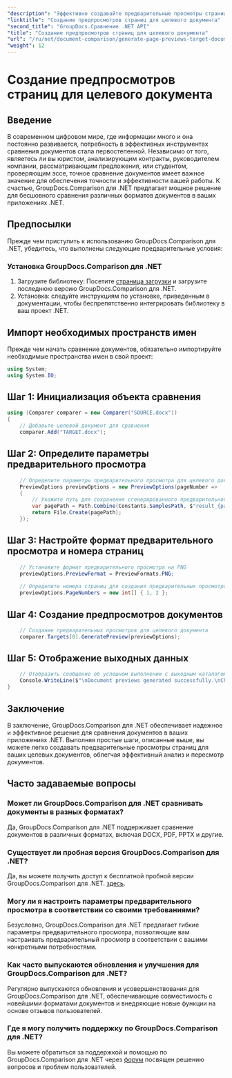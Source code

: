 ```yaml
---
"description": "Эффективно создавайте предварительные просмотры страниц для целевых документов с помощью GroupDocs.Comparison для .NET. Следуйте нашему пошаговому руководству для бесшовного сравнения документов."
"linktitle": "Создание предпросмотров страниц для целевого документа"
"second_title": "GroupDocs.Сравнение .NET API"
"title": "Создание предпросмотров страниц для целевого документа"
"url": "/ru/net/document-comparison/generate-page-previews-target-document/"
"weight": 12
---
```


# Создание предпросмотров страниц для целевого документа

## Введение
В современном цифровом мире, где информации много и она постоянно развивается, потребность в эффективных инструментах сравнения документов стала первостепенной. Независимо от того, являетесь ли вы юристом, анализирующим контракты, руководителем компании, рассматривающим предложения, или студентом, проверяющим эссе, точное сравнение документов имеет важное значение для обеспечения точности и эффективности вашей работы. К счастью, GroupDocs.Comparison для .NET предлагает мощное решение для бесшовного сравнения различных форматов документов в ваших приложениях .NET.
## Предпосылки
Прежде чем приступить к использованию GroupDocs.Comparison для .NET, убедитесь, что выполнены следующие предварительные условия:
### Установка GroupDocs.Comparison для .NET
1. Загрузите библиотеку: Посетите [страница загрузки](https://releases.groupdocs.com/comparison/net/) и загрузите последнюю версию GroupDocs.Comparison для .NET.
2. Установка: следуйте инструкциям по установке, приведенным в документации, чтобы беспрепятственно интегрировать библиотеку в ваш проект .NET.

## Импорт необходимых пространств имен
Прежде чем начать сравнение документов, обязательно импортируйте необходимые пространства имен в свой проект:
```csharp
using System;
using System.IO;

```
## Шаг 1: Инициализация объекта сравнения
```csharp
using (Comparer comparer = new Comparer("SOURCE.docx"))
{
    // Добавьте целевой документ для сравнения
    comparer.Add("TARGET.docx");
```
## Шаг 2: Определите параметры предварительного просмотра
```csharp
    // Определите параметры предварительного просмотра для целевого документа
    PreviewOptions previewOptions = new PreviewOptions(pageNumber =>
    {
        // Укажите путь для сохранения сгенерированного предварительного просмотра страницы
        var pagePath = Path.Combine(Constants.SamplesPath, $"result_{pageNumber}.png");
        return File.Create(pagePath);
    });
```
## Шаг 3: Настройте формат предварительного просмотра и номера страниц
```csharp
    // Установите формат предварительного просмотра на PNG
    previewOptions.PreviewFormat = PreviewFormats.PNG;
    
    // Определите номера страниц для создания предварительных просмотров
    previewOptions.PageNumbers = new int[] { 1, 2 };
```
## Шаг 4: Создание предпросмотров документов
```csharp
    // Создание предварительных просмотров для целевого документа
    comparer.Targets[0].GeneratePreview(previewOptions);
```
## Шаг 5: Отображение выходных данных
```csharp
    // Отобразить сообщение об успешном выполнении с выходным каталогом
    Console.WriteLine($"\nDocument previews generated successfully.\nCheck output in {Directory.GetCurrentDirectory()}.");
}
```

## Заключение
В заключение, GroupDocs.Comparison для .NET обеспечивает надежное и эффективное решение для сравнения документов в ваших приложениях .NET. Выполняя простые шаги, описанные выше, вы можете легко создавать предварительные просмотры страниц для ваших целевых документов, облегчая эффективный анализ и пересмотр документов.
## Часто задаваемые вопросы
### Может ли GroupDocs.Comparison для .NET сравнивать документы в разных форматах?
Да, GroupDocs.Comparison для .NET поддерживает сравнение документов в различных форматах, включая DOCX, PDF, PPTX и другие.
### Существует ли пробная версия GroupDocs.Comparison для .NET?
Да, вы можете получить доступ к бесплатной пробной версии GroupDocs.Comparison для .NET. [здесь](https://releases.groupdocs.com/).
### Могу ли я настроить параметры предварительного просмотра в соответствии со своими требованиями?
Безусловно, GroupDocs.Comparison для .NET предлагает гибкие параметры предварительного просмотра, позволяющие вам настраивать предварительный просмотр в соответствии с вашими конкретными потребностями.
### Как часто выпускаются обновления и улучшения для GroupDocs.Comparison для .NET?
Регулярно выпускаются обновления и усовершенствования для GroupDocs.Comparison для .NET, обеспечивающие совместимость с новейшими форматами документов и внедряющие новые функции на основе отзывов пользователей.
### Где я могу получить поддержку по GroupDocs.Comparison для .NET?
Вы можете обратиться за поддержкой и помощью по GroupDocs.Comparison для .NET через [форум](https://forum.groupdocs.com/c/comparison/12) посвящен решению вопросов и проблем пользователей.
